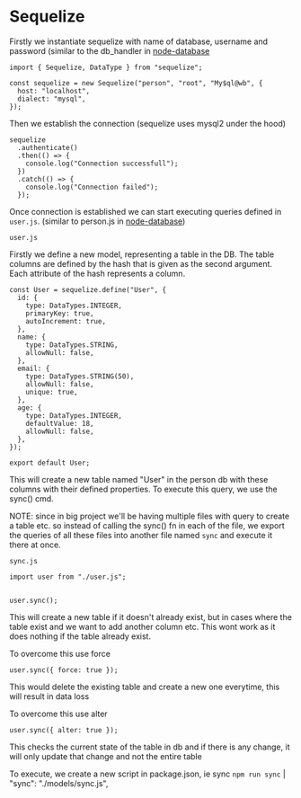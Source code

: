 # Sequelize

Firstly we instantiate sequelize with name of database, username and password (similar to the db_handler in [node-database](https://github.com/emmanuelkiranr/node-database/blob/main/models/db_handler.js)

```
import { Sequelize, DataType } from "sequelize";

const sequelize = new Sequelize("person", "root", "My$ql@wb", {
  host: "localhost",
  dialect: "mysql",
});
```

Then we establish the connection (sequelize uses mysql2 under the hood)

```
sequelize
  .authenticate()
  .then(() => {
    console.log("Connection successfull");
  })
  .catch(() => {
    console.log("Connection failed");
  });
```

Once connection is established we can start executing queries defined in `user.js`. (similar to person.js in [node-database](https://github.com/emmanuelkiranr/node-database/blob/main/models/person.js))

`user.js`

Firstly we define a new model, representing a table in the DB. The table columns are defined by the hash that is given as the second argument. Each attribute of the hash represents a column.

```
const User = sequelize.define("User", {
  id: {
    type: DataTypes.INTEGER,
    primaryKey: true,
    autoIncrement: true,
  },
  name: {
    type: DataTypes.STRING,
    allowNull: false,
  },
  email: {
    type: DataTypes.STRING(50),
    allowNull: false,
    unique: true,
  },
  age: {
    type: DataTypes.INTEGER,
    defaultValue: 18,
    allowNull: false,
  },
});

export default User;
```

This will create a new table named "User" in the person db with these columns with their defined properties.
To execute this query, we use the sync() cmd.

NOTE: since in big project we'll be having multiple files with query to create a table etc. so instead of calling the sync() fn in each of the file, we export the queries of all these files into another file named `sync` and execute it there at once.

`sync.js`

```
import user from "./user.js";


user.sync();
```

This will create a new table if it doesn't already exist, but in cases where the table exist and we want to add another column etc. This wont work as it does nothing if the table already exist.

To overcome this use force

```
user.sync({ force: true });
```

This would delete the existing table and create a new one everytime, this will result in data loss

To overcome this use alter

```
user.sync({ alter: true });
```

This checks the current state of the table in db and if there is any change, it will only update that change and not the entire table

To execute, we create a new script in package.json, ie sync `npm run sync` | "sync": "./models/sync.js",
